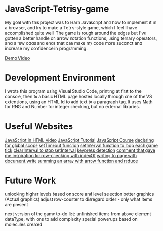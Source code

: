# JavaScript-Tetrisy-game

My goal with this project was to learn Javascript and how to implement it in a browser, and try to make a Tetris-style game, which I feel I have accomplished quite well. The game is rough around the edges but I've gotten a better handle on arrow notation functions, using ternary operators, and a few odds and ends that can make my code more succinct and increase my confidence in programming.

[Demo Video]([http://youtube.link.goes.here](https://youtu.be/PPVn8kt80sY))

# Development Environment

I wrote this program using Visual Studio Code, printing at first to the console, then to a basic HTML page hosted locally through one of the VS extensions, using an HTML Id to add text to a paragraph tag. It uses Math for RNG and Number for integer checking, but no external libraries.

# Useful Websites

[JavaScript in HTML video](https://www.youtube.com/watch?v=AD5hxsFJc4o)
[JavaScript Tutorial](https://www.youtube.com/watch?v=W6NZfCO5SIk)
[JavaScript Course](https://www.youtube.com/watch?v=PkZNo7MFNFg&t=18s)
[declaring for global scope](https://stackoverflow.com/questions/5786851/define-a-global-variable-in-a-javascript-function)
[setTimeout function](https://www.tutorialspoint.com/How-to-delay-a-JavaScript-function-call-using-JavaScript)
[setInterval function to loop each game tick](https://blog.hubspot.com/website/javascript-wait)
[clearInterval to stop setInterval](https://stackoverflow.com/questions/109086/stop-setinterval-call-in-javascript)
[keypress detection](https://stackoverflow.com/questions/16089421/how-do-i-detect-keypresses-in-javascript)
[comment that gave me inspiration for row-checking with indexOf](https://stackoverflow.com/questions/5667888/counting-the-occurrences-frequency-of-array-elements)
[writing to page with document.write](https://www.w3schools.com/js/js_output.asp)
[summing an array with arrow function and reduce](https://stackoverflow.com/questions/1230233/how-to-find-the-sum-of-an-array-of-numbers)

# Future Work

unlocking higher levels based on score and level selection
better graphics (Actual graphics)
adjust row-counter to disregard order - only what items are present

next version of the game to-do list:
unfinished items from above
element dataType, with ions to add complexity
special powerups based on molecules created
